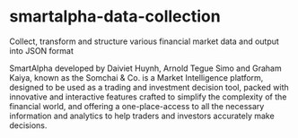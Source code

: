 # smartalpha-data-collection
Collect, transform and structure various financial market data and output into JSON format

SmartAlpha developed by Daiviet Huynh, Arnold Tegue Simo and Graham Kaiya, known as the Somchai & Co. is a Market Intelligence platform, designed to be used as a trading and investment decision tool, packed with innovative and interactive features ​crafted to simplify the complexity of the financial world, and offering a one-place-access to all the necessary information and analytics to help traders and investors accurately make decisions.
